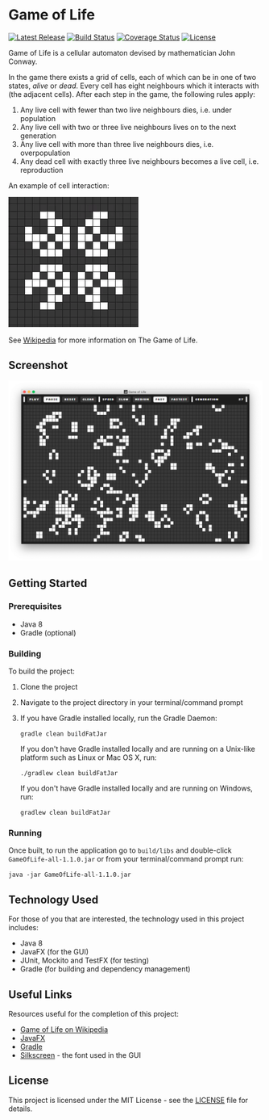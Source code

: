 # Game of Life

[![Latest Release](https://img.shields.io/github/release/vanillaSlice/GameOfLife.svg)](https://github.com/vanillaSlice/GameOfLife/releases/latest)
[![Build Status](https://img.shields.io/travis/vanillaSlice/GameOfLife/master.svg)](https://travis-ci.org/vanillaSlice/GameOfLife)
[![Coverage Status](https://img.shields.io/coveralls/github/vanillaSlice/GameOfLife/master.svg)](https://coveralls.io/github/vanillaSlice/GameOfLife?branch=master)
[![License](https://img.shields.io/github/license/mashape/apistatus.svg)](LICENSE)

Game of Life is a cellular automaton devised by mathematician John Conway.

In the game there exists a grid of cells, each of which can be in one of two states, *alive* or *dead*.
Every cell has eight neighbours which it interacts with (the adjacent cells). After each step in the game, the following
rules apply:

1. Any live cell with fewer than two live neighbours dies, i.e. under population
2. Any live cell with two or three live neighbours lives on to the next generation
3. Any live cell with more than three live neighbours dies, i.e. overpopulation
4. Any dead cell with exactly three live neighbours becomes a live cell, i.e. reproduction

An example of cell interaction:

![Cell Interaction](/images/pattern-1.gif)

See [Wikipedia](https://en.wikipedia.org/wiki/Conway's_Game_of_Life) for more information on The Game of Life.

## Screenshot

![Screenshot](/images/screenshot-1.png)

## Getting Started

### Prerequisites

* Java 8
* Gradle (optional)

### Building

To build the project:

1. Clone the project
2. Navigate to the project directory in your terminal/command prompt
3. If you have Gradle installed locally, run the Gradle Daemon:

    ```
    gradle clean buildFatJar
    ```

   If you don't have Gradle installed locally and are running on a Unix-like platform such as Linux or Mac OS X, run:

    ```
    ./gradlew clean buildFatJar
    ```

   If you don't have Gradle installed locally and are running on Windows, run:

    ```
    gradlew clean buildFatJar
    ```

### Running

Once built, to run the application go to `build/libs` and double-click `GameOfLife-all-1.1.0.jar` or from your
terminal/command prompt run:

```
java -jar GameOfLife-all-1.1.0.jar
```

## Technology Used

For those of you that are interested, the technology used in this project includes:

* Java 8
* JavaFX (for the GUI)
* JUnit, Mockito and TestFX (for testing)
* Gradle (for building and dependency management)

## Useful Links

Resources useful for the completion of this project:

* [Game of Life on Wikipedia](https://en.wikipedia.org/wiki/Conway's_Game_of_Life)
* [JavaFX](http://docs.oracle.com/javase/8/javase-clienttechnologies.htm)
* [Gradle](https://gradle.org)
* [Silkscreen](http://www.kottke.org/plus/type/silkscreen/index.html) - the font used in the GUI

## License

This project is licensed under the MIT License - see the [LICENSE](LICENSE) file for details.
